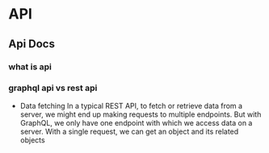 # API
##  Api Docs

### what is api
###  graphql api vs rest api

* Data fetching
In a typical REST API, to fetch or retrieve data from a server, we might end up making requests to multiple endpoints. But with GraphQL, we only have one endpoint with which we access data on a server. With a single request, we can get an object and its related objects
